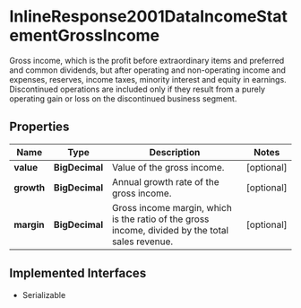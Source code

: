 

# InlineResponse2001DataIncomeStatementGrossIncome

Gross income, which is the profit before extraordinary items and preferred and common dividends, but after operating and non-operating income and expenses, reserves, income taxes, minority interest and equity in earnings. Discontinued operations are included only if they result from a purely operating gain or loss on the discontinued business segment.

## Properties

Name | Type | Description | Notes
------------ | ------------- | ------------- | -------------
**value** | **BigDecimal** | Value of the gross income. |  [optional]
**growth** | **BigDecimal** | Annual growth rate of the gross income. |  [optional]
**margin** | **BigDecimal** | Gross income margin, which is the ratio of the gross income, divided by the total sales revenue. |  [optional]


## Implemented Interfaces

* Serializable


